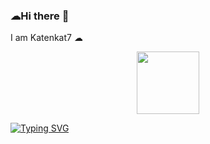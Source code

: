 ### ☁Hi there 👋
I am Katenkat7 ☁
<div id="header" align="center">
  <img src="https://media.giphy.com/media/uWYjSbkIE2XIMIc7gh/giphy.gif](https://media.giphy.com/media/uWYjSbkIE2XIMIc7gh/giphy.gif" width="100"/>
</div>

<!--
**katenkat7/katenkat7** is a ✨ _special_ ✨ repository because its `README.md` (this file) appears on your GitHub profile.

Here are some ideas to get you started:

- 🔭 I’m currently working on ...
- 🌱 I’m currently learning ...
- 👯 I’m looking to collaborate on ...
- 🤔 I’m looking for help with ...
- 💬 Ask me about ...
- 📫 How to reach me: ...
- 😄 Pronouns: ...
- ⚡ Fun fact: ...
-->
[![Typing SVG](https://readme-typing-svg.herokuapp.com?color=%2336BCF7&lines=Medical+cybernetics+student)](https://git.io/typing-svg)


